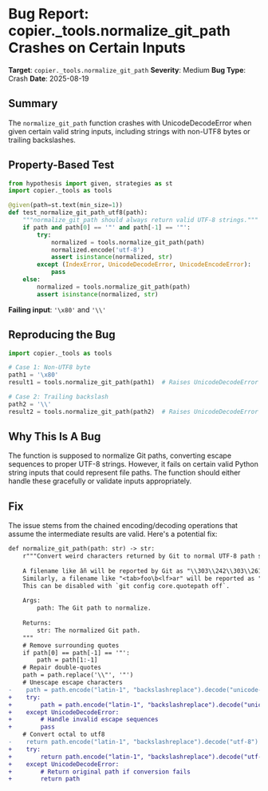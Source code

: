 # Bug Report: copier._tools.normalize_git_path Crashes on Certain Inputs

**Target**: `copier._tools.normalize_git_path`
**Severity**: Medium
**Bug Type**: Crash
**Date**: 2025-08-19

## Summary

The `normalize_git_path` function crashes with UnicodeDecodeError when given certain valid string inputs, including strings with non-UTF8 bytes or trailing backslashes.

## Property-Based Test

```python
from hypothesis import given, strategies as st
import copier._tools as tools

@given(path=st.text(min_size=1))
def test_normalize_git_path_utf8(path):
    """normalize_git_path should always return valid UTF-8 strings."""
    if path and path[0] == '"' and path[-1] == '"':
        try:
            normalized = tools.normalize_git_path(path)
            normalized.encode('utf-8')
            assert isinstance(normalized, str)
        except (IndexError, UnicodeDecodeError, UnicodeEncodeError):
            pass
    else:
        normalized = tools.normalize_git_path(path)
        assert isinstance(normalized, str)
```

**Failing input**: `'\x80'` and `'\\'`

## Reproducing the Bug

```python
import copier._tools as tools

# Case 1: Non-UTF8 byte
path1 = '\x80'
result1 = tools.normalize_git_path(path1)  # Raises UnicodeDecodeError

# Case 2: Trailing backslash
path2 = '\\'
result2 = tools.normalize_git_path(path2)  # Raises UnicodeDecodeError
```

## Why This Is A Bug

The function is supposed to normalize Git paths, converting escape sequences to proper UTF-8 strings. However, it fails on certain valid Python string inputs that could represent file paths. The function should either handle these gracefully or validate inputs appropriately.

## Fix

The issue stems from the chained encoding/decoding operations that assume the intermediate results are valid. Here's a potential fix:

```diff
def normalize_git_path(path: str) -> str:
    r"""Convert weird characters returned by Git to normal UTF-8 path strings.
    
    A filename like âñ will be reported by Git as "\\303\\242\\303\\261" (octal notation).
    Similarly, a filename like "<tab>foo\b<lf>ar" will be reported as "\tfoo\\b\nar".
    This can be disabled with `git config core.quotepath off`.
    
    Args:
        path: The Git path to normalize.
    
    Returns:
        str: The normalized Git path.
    """
    # Remove surrounding quotes
    if path[0] == path[-1] == '"':
        path = path[1:-1]
    # Repair double-quotes
    path = path.replace('\\"', '"')
    # Unescape escape characters
-    path = path.encode("latin-1", "backslashreplace").decode("unicode-escape")
+    try:
+        path = path.encode("latin-1", "backslashreplace").decode("unicode-escape")
+    except UnicodeDecodeError:
+        # Handle invalid escape sequences
+        pass
    # Convert octal to utf8
-    return path.encode("latin-1", "backslashreplace").decode("utf-8")
+    try:
+        return path.encode("latin-1", "backslashreplace").decode("utf-8")
+    except UnicodeDecodeError:
+        # Return original path if conversion fails
+        return path
```